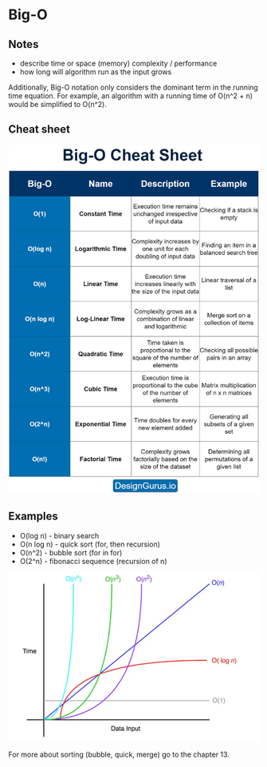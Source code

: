 # Big-O

## Notes

- describe time or space (memory) complexity / performance
- how long will algorithm run as the input grows

Additionally, Big-O notation only considers the dominant term in the running
time equation. For example, an algorithm with a running time of O(n^2 + n) would
be simplified to O(n^2).

## Cheat sheet

![](./bigo-cheatsheet.png)

## Examples

- O(log n) - binary search
- O(n log n) - quick sort (for, then recursion)
- O(n^2) - bubble sort (for in for)
- O(2^n) - fibonacci sequence (recursion of n)

![](./bigo-complexity.png)

For more about sorting (bubble, quick, merge) go to the chapter 13.
